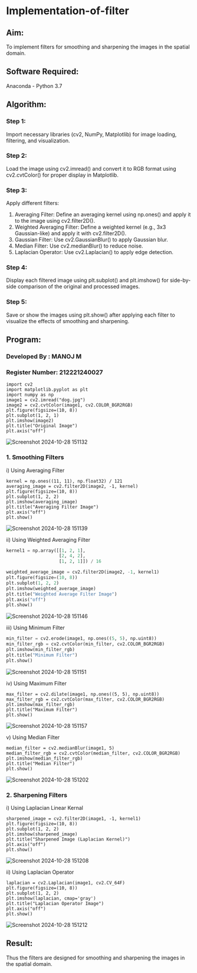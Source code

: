 # Implementation-of-filter
## Aim:
To implement filters for smoothing and sharpening the images in the spatial domain.

## Software Required:
Anaconda - Python 3.7

## Algorithm:
### Step 1: 
Import necessary libraries (cv2, NumPy, Matplotlib) for image loading, filtering, and visualization.

### Step 2: 
Load the image using cv2.imread() and convert it to RGB format using cv2.cvtColor() for proper display in Matplotlib.

### Step 3: 
Apply different filters:
1. Averaging Filter: Define an averaging kernel using np.ones() and apply it to the image using cv2.filter2D().
2. Weighted Averaging Filter: Define a weighted kernel (e.g., 3x3 Gaussian-like) and apply it with cv2.filter2D().
3. Gaussian Filter: Use cv2.GaussianBlur() to apply Gaussian blur.
4. Median Filter: Use cv2.medianBlur() to reduce noise.
5. Laplacian Operator: Use cv2.Laplacian() to apply edge detection.
    
### Step 4: 
Display each filtered image using plt.subplot() and plt.imshow() for side-by-side comparison of the original and processed images.

### Step 5: 
Save or show the images using plt.show() after applying each filter to visualize the effects of smoothing and sharpening.

## Program:
### Developed By   : MANOJ M
### Register Number: 212221240027
```
import cv2
import matplotlib.pyplot as plt
import numpy as np
image1 = cv2.imread("dog.jpg")
image2 = cv2.cvtColor(image1, cv2.COLOR_BGR2RGB)
plt.figure(figsize=(10, 8))
plt.subplot(1, 2, 1)
plt.imshow(image2)
plt.title("Original Image")
plt.axis("off")
```

![Screenshot 2024-10-28 151132](https://github.com/user-attachments/assets/62ee21c7-7977-4084-9c06-7c475479dd29)

### 1. Smoothing Filters

i) Using Averaging Filter
```
kernel = np.ones((11, 11), np.float32) / 121
averaging_image = cv2.filter2D(image2, -1, kernel)
plt.figure(figsize=(10, 8))
plt.subplot(1, 2, 2)
plt.imshow(averaging_image)
plt.title("Averaging Filter Image")
plt.axis("off")
plt.show()

```

![Screenshot 2024-10-28 151139](https://github.com/user-attachments/assets/e2a95562-56e5-4096-b433-523c853a8f34)



ii) Using Weighted Averaging Filter
```Python
kernel1 = np.array([[1, 2, 1],
                    [2, 4, 2],
                    [1, 2, 1]]) / 16

weighted_average_image = cv2.filter2D(image2, -1, kernel1)
plt.figure(figsize=(10, 8))
plt.subplot(1, 2, 2)
plt.imshow(weighted_average_image)
plt.title("Weighted Average Filter Image")
plt.axis("off")
plt.show()

```
![Screenshot 2024-10-28 151146](https://github.com/user-attachments/assets/9031284c-2b3e-4a6c-b6c9-2f8812167522)



iii) Using Minimum Filter
```Python
min_filter = cv2.erode(image1, np.ones((5, 5), np.uint8))
min_filter_rgb = cv2.cvtColor(min_filter, cv2.COLOR_BGR2RGB)
plt.imshow(min_filter_rgb)
plt.title("Minimum Filter")
plt.show()
```
![Screenshot 2024-10-28 151151](https://github.com/user-attachments/assets/7b168593-4b95-4031-875c-0de529e5b78e)




iv) Using Maximum Filter
```
max_filter = cv2.dilate(image1, np.ones((5, 5), np.uint8))
max_filter_rgb = cv2.cvtColor(max_filter, cv2.COLOR_BGR2RGB)
plt.imshow(max_filter_rgb)
plt.title("Maximum Filter")
plt.show()
```



![Screenshot 2024-10-28 151157](https://github.com/user-attachments/assets/89de408d-5cea-4d7e-aeb1-6431cccb7d64)


v) Using Median Filter
```
median_filter = cv2.medianBlur(image1, 5)
median_filter_rgb = cv2.cvtColor(median_filter, cv2.COLOR_BGR2RGB)
plt.imshow(median_filter_rgb)
plt.title("Median Filter")
plt.show()
```


![Screenshot 2024-10-28 151202](https://github.com/user-attachments/assets/ebe8becd-d750-4101-af71-cf36a2cdfe22)



### 2. Sharpening Filters
i) Using Laplacian Linear Kernal
```
sharpened_image = cv2.filter2D(image1, -1, kernel1)
plt.figure(figsize=(10, 8))
plt.subplot(1, 2, 2)
plt.imshow(sharpened_image)
plt.title("Sharpened Image (Laplacian Kernel)")
plt.axis("off")
plt.show()
```

![Screenshot 2024-10-28 151208](https://github.com/user-attachments/assets/67d7473a-8f83-40c3-99c9-b50198f831cc)




ii) Using Laplacian Operator
```
laplacian = cv2.Laplacian(image1, cv2.CV_64F)
plt.figure(figsize=(10, 8))
plt.subplot(1, 2, 2)
plt.imshow(laplacian, cmap='gray')
plt.title("Laplacian Operator Image")
plt.axis("off")
plt.show()
```
![Screenshot 2024-10-28 151212](https://github.com/user-attachments/assets/9dc96e26-ee20-4508-ae9a-d0ada3add72a)



## Result:
Thus the filters are designed for smoothing and sharpening the images in the spatial domain.
